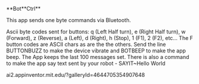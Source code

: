 \*\*Bot\*\*Ctrl**

This app sends one byte commands via Bluetooth.

Ascii byte codes sent for buttons: q (Left Half turn), e (Right Half turn), w (Forward), z (Reverse), a (Left), d (Right), h (Stop), 1 (F1), 2 (F2), etc... The F button codes are ASCII chars as are the the others.   Send the line BUTTONBUZZ to make the device vibrate and BOTBEEP to make the app beep. The App keeps the last 100 messages set. There is also a command to make the app say text sent by your robot - SAYIT~Hello World  

ai2.appinventor.mit.edu/?galleryId=4644705354907648


